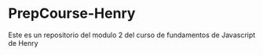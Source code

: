 # PrepCourse-Henry
Este es un repositorio del modulo 2 del curso de fundamentos de Javascript de Henry
